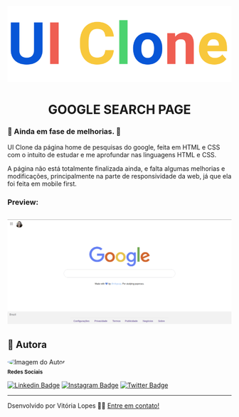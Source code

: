 <h2 align="center" >
    <img alt="UI Clone Logo" src="/assets/logo-uiclone.svg" />
</h2>

# <h1 align="center"> GOOGLE SEARCH PAGE </h1>
### :construction: Ainda em fase de melhorias. :construction:

UI Clone da página home de pesquisas do google, feita em HTML e CSS com o intuito de estudar e me aprofundar nas linguagens HTML e CSS.

A página não está totalmente finalizada ainda, e falta algumas melhorias e modificações, principalmente na parte de responsividade da web, já que ela foi feita em mobile first.

### Preview:

<h2 align="center" >
    <img alt="Google Search Page" src="/assets/screenshot.png" />
</h2>

## :raising_hand: Autora

 <img style="border-radius: 50%;" src="https://avatars2.githubusercontent.com/u/64246018?s=460&u=3d07c48c53255d53e3406037c7f98af14fd98689&v=4" width="100px;" alt="Imagem do Autor"/>
 <br/>
 <sub><b>Redes Sociais</b></sub> 
 <br/>

[![Linkedin Badge](https://img.shields.io/badge/-vilopesp-blue?style=flat-square&logo=Linkedin&logoColor=white&link=https://www.linkedin.com/in/vilopesp/)](https://www.linkedin.com/in/grioos/) 
[![Instagram Badge](https://img.shields.io/badge/-@_vilopesp_-blue?style=flat-square&logo=Instagram&logoColor=white&link=https://www.instagram.com/_vilopesp/)](https://www.instagram.com/grioos_/)
[![Twitter Badge](https://img.shields.io/twitter/follow/_vilopesp?style=social)](https://twitter.com/_vilopesp)

---

Dsenvolvido por Vitória Lopes 👋🏻 [Entre em contato!](https://www.linkedin.com/in/vilopesp/)

